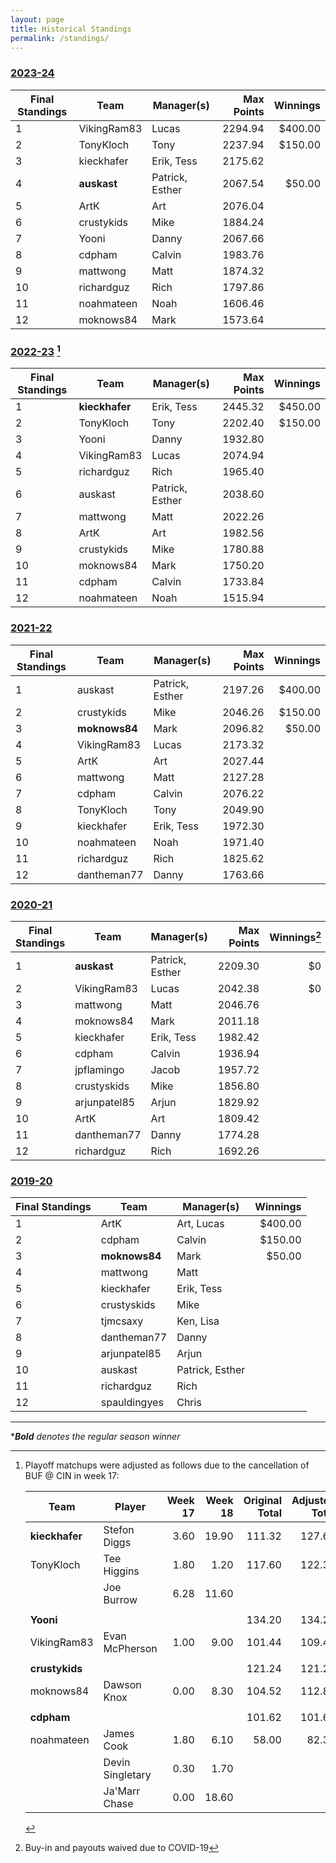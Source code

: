```yaml
---
layout: page
title: Historical Standings
permalink: /standings/
---
```


### <a href="https://sleeper.com/leagues/959291823313289216/league" target="_blank">2023-24</a>

| Final Standings | Team        | Manager(s)      | Max Points | Winnings |
| --------------- | ----------- | --------------- | ---------: | -------: |
| 1               | VikingRam83 | Lucas           |    2294.94 |  $400.00 |
| 2               | TonyKloch   | Tony            |    2237.94 |  $150.00 |
| 3               | kieckhafer  | Erik, Tess      |    2175.62 |          |
| 4               | **auskast** | Patrick, Esther |    2067.54 |   $50.00 |
| 5               | ArtK        | Art             |    2076.04 |          |
| 6               | crustykids  | Mike            |    1884.24 |          |
| 7               | Yooni       | Danny           |    2067.66 |          |
| 8               | cdpham      | Calvin          |    1983.76 |          |
| 9               | mattwong    | Matt            |    1874.32 |          |
| 10              | richardguz  | Rich            |    1797.86 |          |
| 11              | noahmateen  | Noah            |    1606.46 |          |
| 12              | moknows84   | Mark            |    1573.64 |          |

### <a href="https://sleeper.com/leagues/784614581518635008/league" target="_blank">2022-23</a> [^hamlin]

| Final Standings | Team           | Manager(s)      | Max Points | Winnings |
| --------------- | -------------- | --------------- | ---------: | -------: |
| 1               | **kieckhafer** | Erik, Tess      |    2445.32 |  $450.00 |
| 2               | TonyKloch      | Tony            |    2202.40 |  $150.00 |
| 3               | Yooni          | Danny           |    1932.80 |          |
| 4               | VikingRam83    | Lucas           |    2074.94 |          |
| 5               | richardguz     | Rich            |    1965.40 |          |
| 6               | auskast        | Patrick, Esther |    2038.60 |          |
| 7               | mattwong       | Matt            |    2022.26 |          |
| 8               | ArtK           | Art             |    1982.56 |          |
| 9               | crustykids     | Mike            |    1780.88 |          |
| 10              | moknows84      | Mark            |    1750.20 |          |
| 11              | cdpham         | Calvin          |    1733.84 |          |
| 12              | noahmateen     | Noah            |    1515.94 |          |

### <a href="https://sleeper.com/leagues/421543794094112768/league" target="_blank">2021-22</a>

| Final Standings | Team          | Manager(s)      | Max Points | Winnings |
| --------------- | ------------- | --------------- | ---------: | -------: |
| 1               | auskast       | Patrick, Esther |    2197.26 |  $400.00 |
| 2               | crustykids    | Mike            |    2046.26 |  $150.00 |
| 3               | **moknows84** | Mark            |    2096.82 |   $50.00 |
| 4               | VikingRam83   | Lucas           |    2173.32 |          |
| 5               | ArtK          | Art             |    2027.44 |          |
| 6               | mattwong      | Matt            |    2127.28 |          |
| 7               | cdpham        | Calvin          |    2076.22 |          |
| 8               | TonyKloch     | Tony            |    2049.90 |          |
| 9               | kieckhafer    | Erik, Tess      |    1972.30 |          |
| 10              | noahmateen    | Noah            |    1971.40 |          |
| 11              | richardguz    | Rich            |    1825.62 |          |
| 12              | dantheman77   | Danny           |    1763.66 |          |

### <a href="https://sleeper.com/leagues/517115312564019200/league" target="_blank">2020-21</a>

| Final Standings | Team         | Manager(s)      | Max Points | Winnings[^covid] |
| --------------- | ------------ | --------------- | ---------: | ---------------: |
| 1               | **auskast**  | Patrick, Esther |    2209.30 |               $0 |
| 2               | VikingRam83  | Lucas           |    2042.38 |               $0 |
| 3               | mattwong     | Matt            |    2046.76 |                  |
| 4               | moknows84    | Mark            |    2011.18 |                  |
| 5               | kieckhafer   | Erik, Tess      |    1982.42 |                  |
| 6               | cdpham       | Calvin          |    1936.94 |                  |
| 7               | jpflamingo   | Jacob           |    1957.72 |                  |
| 8               | crustyskids  | Mike            |    1856.80 |                  |
| 9               | arjunpatel85 | Arjun           |    1829.92 |                  |
| 10              | ArtK         | Art             |    1809.42 |                  |
| 11              | dantheman77  | Danny           |    1774.28 |                  |
| 12              | richardguz   | Rich            |    1692.26 |                  |

### <a href="https://sleeper.com/leagues/704942669167693824/league" target="_blank">2019-20</a>

| Final Standings | Team          | Manager(s)      | Winnings |
| --------------- | ------------- | --------------- | -------: |
| 1               | ArtK          | Art, Lucas      |  $400.00 |
| 2               | cdpham        | Calvin          |  $150.00 |
| 3               | **moknows84** | Mark            |   $50.00 |
| 4               | mattwong      | Matt            |          |
| 5               | kieckhafer    | Erik, Tess      |          |
| 6               | crustyskids   | Mike            |          |
| 7               | tjmcsaxy      | Ken, Lisa       |          |
| 8               | dantheman77   | Danny           |          |
| 9               | arjunpatel85  | Arjun           |          |
| 10              | auskast       | Patrick, Esther |          |
| 11              | richardguz    | Rich            |          |
| 12              | spauldingyes  | Chris           |          |

---

\*_**Bold** denotes the regular season winner_

[^covid]: Buy-in and payouts waived due to COVID-19
[^hamlin]:
    Playoff matchups were adjusted as follows due to the cancellation of BUF @ CIN in week 17:

    | Team           | Player           | Week 17 | Week 18 | Original Total | Adjusted Total |
    | -------------- | ---------------- | ------: | ------: | -------------: | -------------: |
    | **kieckhafer** | Stefon Diggs     |    3.60 |   19.90 |         111.32 |         127.62 |
    | TonyKloch      | Tee Higgins      |    1.80 |    1.20 |         117.60 |         122.32 |
    |                | Joe Burrow       |    6.28 |   11.60 |                |                |
    |                |                  |         |         |                |                |
    | **Yooni**      |                  |         |         |         134.20 |         134.20 |
    | VikingRam83    | Evan McPherson   |    1.00 |    9.00 |         101.44 |         109.44 |
    |                |                  |         |         |                |                |
    | **crustykids** |                  |         |         |         121.24 |         121.24 |
    | moknows84      | Dawson Knox      |    0.00 |    8.30 |         104.52 |         112.82 |
    |                |                  |         |         |                |                |
    | **cdpham**     |                  |         |         |         101.62 |         101.62 |
    | noahmateen     | James Cook       |    1.80 |    6.10 |          58.00 |          82.30 |
    |                | Devin Singletary |    0.30 |    1.70 |                |                |
    |                | Ja'Marr Chase    |    0.00 |   18.60 |                |                |
